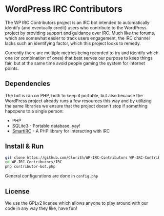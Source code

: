 WordPress IRC Contributors
=========

The WP IRC Contributors project is an IRC bot intended to automatically identify (and eventually credit) users who contribute to the WordPress project by providing support and guidance over IRC. Much like the forums, which are somewhat easier to track users engagement, the IRC channel lacks such an identifying factor, which this project looks to remedy.

Currently there are multiple metrics being recorded to try and identify which one (or combination of ones) that best serves our purpose to keep things fair, but at the same time avoid people gaming the system for internet points.

Dependencies
-----------

The bot is ran on PHP, both to keep it portable, but also because the WordPress project already runs a few resources this way and by utilizing the same libraries we ensure that the project doesn't stop if something hapopens to a single person:

* PHP
* SQLite3 - Portable database, yay!
* [SmartIRC] - A PHP library for interacting with IRC

Install & Run
--------------

```sh
git clone https://github.com/Clorith/WP-IRC-Contributors WP-IRC-Contributors
cd WP-IRC-Contributors/IRC
php contributor-bot.php
```

General configurations are done in `config.php`

License
----

We use the GPLv2 license which allows anyone to play around with our code in any way they like, have fun!

[SmartIRC]:https://github.com/pear/Net_SmartIRC